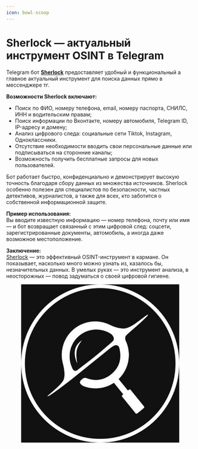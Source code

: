 ```yaml
---
icon: bowl-scoop
---
```


# Sherlock — актуальный инструмент OSINT в Telegram

Telegram бот [**Sherlock**](https://botiprobiva.top/pages/sherlockbot.html) предоставляет удобный и функциональный а главное актуальный инструмент для поиска данных прямо в мессенджере тг.

**Возможности Sherlock включают:**

* Поиск по ФИО, номеру телефона, email, номеру паспорта, СНИЛС, ИНН и водительским правам;
* Поиск информации по Вконтакте, номеру автомобиля, Telegram ID, IP-адресу и домену;
* Анализ цифрового следа: социальные сети Tiktok, Instagram, Одноклассники.
* Отсутствие необходимости вводить свои персональные данные или подписываться на сторонние каналы;
* Возможность получить бесплатные запросы для новых пользователей.

Бот работает быстро, конфиденциально и демонстрирует высокую точность благодаря сбору данных из множества источников. Sherlock особенно полезен для специалистов по безопасности, частных детективов, журналистов, а также для всех, кто заботится о собственной информационной защите.

**Пример использования:**\
Вы вводите известную информацию — номер телефона, почту или имя — и бот возвращает связанный с этим цифровой след: соцсети, зарегистрированные документы, автомобиль, а иногда даже возможное местоположение.

**Заключение:**\
[Sherlock](https://botiprobiva.top/pages/sherlockbot.html) — это эффективный OSINT-инструмент в кармане. Он показывает, насколько много можно узнать из, казалось бы, незначительных данных. В умелых руках — это инструмент анализа, в неосторожных — повод задуматься о своей цифровой гигиене.

<figure><img src=".gitbook/assets/Sherlock.jpg" alt=""><figcaption></figcaption></figure>

